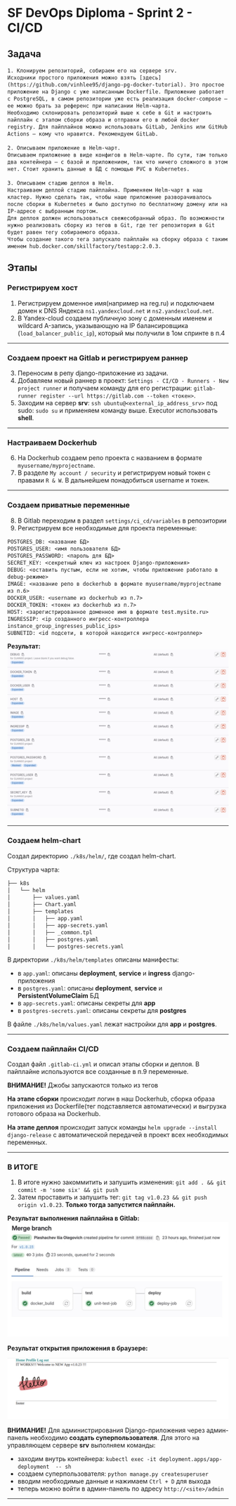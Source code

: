# SF DevOps Diploma - Sprint 2 - CI/CD

## Задача
```
1. Клонируем репозиторий, собираем его на сервере srv.
Исходники простого приложения можно взять [здесь](https://github.com/vinhlee95/django-pg-docker-tutorial). Это простое приложение на Django с уже написанным Dockerfile. Приложение работает с PostgreSQL, в самом репозитории уже есть реализация docker-compose — ее можно брать за референс при написании Helm-чарта.
Необходимо склонировать репозиторий выше к себе в Git и настроить пайплайн с этапом сборки образа и отправки его в любой docker registry. Для пайплайнов можно использовать GitLab, Jenkins или GitHub Actions — кому что нравится. Рекомендуем GitLab.

2. Описываем приложение в Helm-чарт.
Описываем приложение в виде конфигов в Helm-чарте. По сути, там только два контейнера — с базой и приложением, так что ничего сложного в этом нет. Стоит хранить данные в БД с помощью PVC в Kubernetes.

3. Описываем стадию деплоя в Helm.
Настраиваем деплой стадию пайплайна. Применяем Helm-чарт в наш кластер. Нужно сделать так, чтобы наше приложение разворачивалось после сборки в Kubernetes и было доступно по бесплатному домену или на IP-адресе с выбранным портом.
Для деплоя должен использоваться свежесобранный образ. По возможности нужно реализовать сборку из тегов в Git, где тег репозитория в Git будет равен тегу собираемого образа.
Чтобы создание такого тега запускало пайплайн на сборку образа c таким именем hub.docker.com/skillfactory/testapp:2.0.3.
```

## Этапы

### Регистрируем хост
1. Регистрируем доменное имя(например на reg.ru) и подключаем домен к DNS Яндекса `ns1.yandexcloud.net` и `ns2.yandexcloud.net`.
2. В Yandex-cloud создаем публичную зону с доменным именем и wildcard A-запись, указывающую на IP балансировщика (`load_balancer_public_ip`), который мы получили в 1ом спринте в п.4

---

### Создаем проект на Gitlab и регистрируем раннер
3. Переносим в репу django-приложение из задачи.
4. Добавляем новый раннер в проект: `Settings - CI/CD - Runners - New project runner` и получаем команду для его регистрации: `gitlab-runner register --url https://gitlab.com --token <токен>`.
5. Заходим на сервер **srv**: `ssh ubuntu@<external_ip_address_srv>` под sudo: `sudo su` и применяем команду выше. Executor использовать **shell**.

---

### Настраиваем Dockerhub
6. На Dockerhub создаем репо проекта с названием в формате `myusername/myprojectname`. 
7. В разделе `My account / security` и регистрируем новый токен с правами `R & W`. В дальнейшем понадобиться username и токен.

---

### Создаем приватные переменные
8. В Gitlab переходим в раздел `settings/ci_cd/variables` в репозитории 
9. Регистрируем все необходимые для проекта переменные: 
```
POSTGRES_DB: <название БД>
POSTGRES_USER: <имя пользователя БД>
POSTGRES_PASSWORD: <пароль для БД>
SECRET_KEY: <секретный ключ из настроек Django-приложения>
DEBUG: <оставить пустым, если не хотим, чтобы приложение работало в debug-режиме>
IMAGE: <название репо в dockerhub в формате myusername/myprojectname из п.6>
DOCKER_USER: <username из dockerhub из п.7>
DOCKER_TOKEN: <токен из dockerhub из п.7>
HOST: <зарегистрированное доменное имя в формате test.mysite.ru>
INGRESSIP: <ip созданного ингресс-контроллера instance_group_ingresses_public_ips>
SUBNETID: <id подсети, в которой находится ингресс-контроллер>
```
**Результат:**
![girlab_vars.png](scr_girlab_vars.png)

---

### Создаем helm-chart
Создал директорию `./k8s/helm/`, где создал helm-chart.

Структура чарта:
```
├── k8s
│   └── helm
│       ├── values.yaml
│       ├── Chart.yaml
│       ├── templates
│       │   ├── app.yaml
│       │   ├── app-secrets.yaml
│       │   ├── _common.tpl
│       │   ├── postgres.yaml
│       │   └── postgres-secrets.yaml
```
В директории `./k8s/helm/templates` описаны манифесты:
- в `app.yaml`: описаны **deployment**, **service** и **ingress** django-приложения
- в `postgres.yaml`: описаны **deployment**, **service** и **PersistentVolumeClaim** БД
- в `app-secrets.yaml`: описаны секреты для **app**
- в `postgres-secrets.yaml`: описаны секреты для **postgres**

В файле `./k8s/helm/values.yaml` лежат настройки для **app** и **postgres**.

---

### Создаем пайплайн CI/CD

Создал файл `.gitlab-ci.yml` и описал этапы сборки и деплоя.
В пайплайне используются все созданные в п.9 переменные.

**ВНИМАНИЕ!** Джобы запускаются только из тегов

**На этапе сборки** происходит логин в наш Dockerhub, сборка образа приложения из Dockerfile(тег подставляется автоматически) и выгрузка готового образа на Dockerhub.

**На этапе деплоя** происходит запуск команды `helm upgrade --install django-release` с автоматической передачей в проект всех необходимых переменных.

---

### В ИТОГЕ
1. В итоге нужно закоммитить и запушить изменения: `git add . && git commit -m 'some six' && git push`
2. Затем проставить и запушить тег: `git tag v1.0.23 && git push origin v1.0.23`. **Только тогда запустится пайплайн.**

**Результат выполнения пайплайна в Gitlab:**
![pipeline.png](scr_pipeline.png)

**Результат открытия приложения в браузере:**

![browser.png](scr_browser.png)

**ВНИМАНИЕ!** Для администрирования Django-приложения через админ-панель необходимо **создать суперпользователя**. Для этого на управляющем сервере **srv** выполняем команды:
- заходим внутрь контейнера: `kubectl exec -it deployment.apps/app-deployment  -- sh`
- создаем суперпользователя: `python manage.py createsuperuser`
- вводим необходимые данные и нажимаем `Ctrl + D` для выхода
- теперь можно войти в админ-панель по адресу `http://<site>/admin`

---


